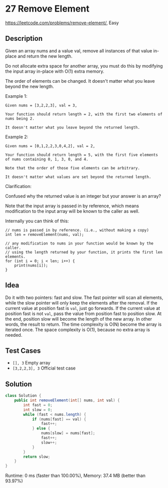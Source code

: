 # 27 Remove Element

<https://leetcode.com/problems/remove-element/>, Easy

## Description

Given an array nums and a value val, remove all instances of that value in-place and return the new length.

Do not allocate extra space for another array, you must do this by modifying the input array in-place with O(1) extra memory.

The order of elements can be changed. It doesn't matter what you leave beyond the new length.

Example 1:

```
Given nums = [3,2,2,3], val = 3,

Your function should return length = 2, with the first two elements of nums being 2.

It doesn't matter what you leave beyond the returned length.
```

Example 2:

```
Given nums = [0,1,2,2,3,0,4,2], val = 2,

Your function should return length = 5, with the first five elements of nums containing 0, 1, 3, 0, and 4.

Note that the order of those five elements can be arbitrary.

It doesn't matter what values are set beyond the returned length.
```

Clarification:

Confused why the returned value is an integer but your answer is an array?

Note that the input array is passed in by reference, which means modification to the input array will be known to the caller as well.

Internally you can think of this:

```
// nums is passed in by reference. (i.e., without making a copy)
int len = removeElement(nums, val);

// any modification to nums in your function would be known by the caller.
// using the length returned by your function, it prints the first len elements.
for (int i = 0; i < len; i++) {
    print(nums[i]);
}
```

## Idea

Do it with two pointers: fast and slow. The fast pointer will scan all elements,
while the slow pointer will only keep the elements after the removal. If the
current value at position fast is `val`, just go forwards. If the current value
at position fast is not `val`, pass the value from position fast to position
slow. At the end, position slow will become the length of the new array. In
other words, the result to return. The time complexity is O(N) become the array
is iterated once. The space complexity is O(1), because no extra array is
needed.

## Test Cases

- `[], 3` Empty array
- `[3,2,2,3], 3` Official test case

## Solution

```java
class Solution {
    public int removeElement(int[] nums, int val) {
        int fast = 0;
        int slow = 0;
        while (fast < nums.length) {
            if (nums[fast] == val) {
                fast++;
            } else {
                nums[slow] = nums[fast];
                fast++;
                slow++;
            }
        }
        return slow;
    }
}
```

Runtime: 0 ms (faster than 100.00%), Memory: 37.4 MB (better than 93.97%)
